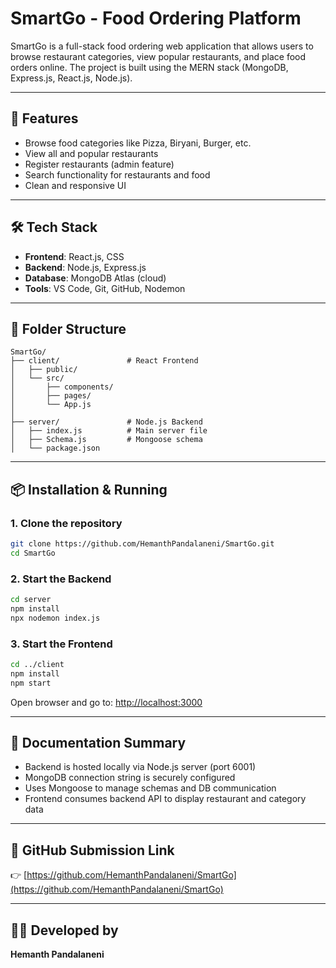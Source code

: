 # SmartGo - Food Ordering Platform

SmartGo is a full-stack food ordering web application that allows users to browse restaurant categories, view popular restaurants, and place food orders online. The project is built using the MERN stack (MongoDB, Express.js, React.js, Node.js).

---

## 🚀 Features

* Browse food categories like Pizza, Biryani, Burger, etc.
* View all and popular restaurants
* Register restaurants (admin feature)
* Search functionality for restaurants and food
* Clean and responsive UI

---

## 🛠️ Tech Stack

* **Frontend**: React.js, CSS
* **Backend**: Node.js, Express.js
* **Database**: MongoDB Atlas (cloud)
* **Tools**: VS Code, Git, GitHub, Nodemon

---

## 📁 Folder Structure

```
SmartGo/
├── client/               # React Frontend
│   ├── public/
│   └── src/
│       ├── components/
│       ├── pages/
│       └── App.js
│
├── server/               # Node.js Backend
│   ├── index.js          # Main server file
│   ├── Schema.js         # Mongoose schema
│   └── package.json
```

---

## 📦 Installation & Running

### 1. Clone the repository

```bash
git clone https://github.com/HemanthPandalaneni/SmartGo.git
cd SmartGo
```

### 2. Start the Backend

```bash
cd server
npm install
npx nodemon index.js
```

### 3. Start the Frontend

```bash
cd ../client
npm install
npm start
```

Open browser and go to: [http://localhost:3000](http://localhost:3000)

---

## 📑 Documentation Summary

* Backend is hosted locally via Node.js server (port 6001)
* MongoDB connection string is securely configured
* Uses Mongoose to manage schemas and DB communication
* Frontend consumes backend API to display restaurant and category data

---

## 📎 GitHub Submission Link

👉 [https://github.com/HemanthPandalaneni/SmartGo](https://github.com/HemanthPandalaneni/SmartGo)

---

## 👨‍💻 Developed by

**Hemanth Pandalaneni**

